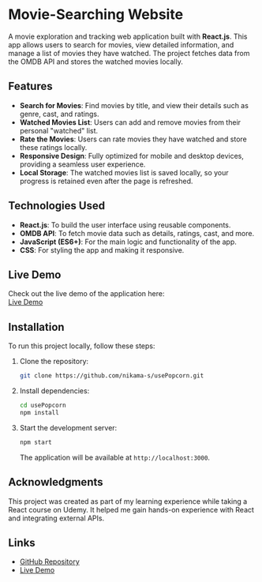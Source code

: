 # Movie-Searching Website

A movie exploration and tracking web application built with **React.js**. This app allows users to search for movies, view detailed information, and manage a list of movies they have watched. The project fetches data from the OMDB API and stores the watched movies locally.

## Features

- **Search for Movies**: Find movies by title, and view their details such as genre, cast, and ratings.
- **Watched Movies List**: Users can add and remove movies from their personal "watched" list.
- **Rate the Movies**: Users can rate movies they have watched and store these ratings locally.
- **Responsive Design**: Fully optimized for mobile and desktop devices, providing a seamless user experience.
- **Local Storage**: The watched movies list is saved locally, so your progress is retained even after the page is refreshed.

## Technologies Used

- **React.js**: To build the user interface using reusable components.
- **OMDB API**: To fetch movie data such as details, ratings, cast, and more.
- **JavaScript (ES6+)**: For the main logic and functionality of the app.
- **CSS**: For styling the app and making it responsive.

## Live Demo

Check out the live demo of the application here:  
[Live Demo](https://nikama-s.github.io/usePopcorn/)

## Installation

To run this project locally, follow these steps:

1. Clone the repository:
    ```bash
    git clone https://github.com/nikama-s/usePopcorn.git
    ```

2. Install dependencies:
    ```bash
    cd usePopcorn
    npm install
    ```

3. Start the development server:
    ```bash
    npm start
    ```

    The application will be available at `http://localhost:3000`.
   
## Acknowledgments

This project was created as part of my learning experience while taking a React course on Udemy. It helped me gain hands-on experience with React and integrating external APIs.

## Links

- [GitHub Repository](https://github.com/nikama-s/usePopcorn)
- [Live Demo](https://nikama-s.github.io/usePopcorn/)
